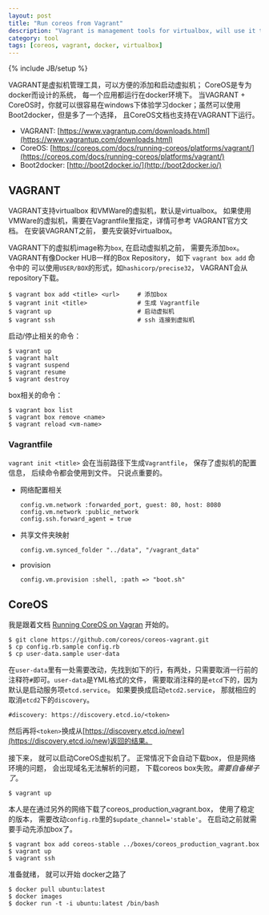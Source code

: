 ```yaml
---
layout: post
title: "Run coreos from Vagrant"
description: "Vagrant is management tools for virtualbox, will use it to restart coreos VM"
category: tool
tags: [coreos, vagrant, docker, virtualbox]
---
```

{% include JB/setup %}

VAGRANT是虚拟机管理工具，可以方便的添加和启动虚拟机； CoreOS是专为docker而设计的系统， 每一个应用都运行在docker环境下。 当VAGRANT + CoreOS时，你就可以很容易在windows下体验学习docker；虽然可以使用Boot2docker，但是多了一个选择， 且CoreOS文档也支持在VAGRANT下运行。

* VAGRANT: [https://www.vagrantup.com/downloads.html](https://www.vagrantup.com/downloads.html)
* CoreOS: [https://coreos.com/docs/running-coreos/platforms/vagrant/](https://coreos.com/docs/running-coreos/platforms/vagrant/)
* Boot2docker: [http://boot2docker.io/](http://boot2docker.io/)

## VAGRANT

VAGRANT支持virtualbox 和VMWare的虚拟机，默认是virtualbox。 如果使用VMWare的虚拟机，需要在Vagrantfile里指定，详情可参考 VAGRANT官方文档。 在安装VAGRANT之前， 要先安装好virtualbox。

VAGRANT下的虚拟机image称为`box`, 在启动虚拟机之前， 需要先添加`box`。 VAGRANT有像Docker HUB一样的Box Repository， 如下 `vagrant box add` 命令中的<url> 可以使用`USER/BOX`的形式，如`hashicorp/precise32`， VAGRANT会从repository下载。

    $ vagrant box add <title> <url>     # 添加box
    $ vagrant init <title>              # 生成 Vagrantfile
    $ vagrant up                        # 启动虚拟机
    $ vagrant ssh                       # ssh 连接到虚拟机

启动/停止相关的命令：

    $ vagrant up
    $ vagrant halt
    $ vagrant suspend
    $ vagrant resume
    $ vagrant destroy

box相关的命令：

    $ vagrant box list
    $ vagrant box remove <name>
    $ vagrant reload <vm-name>

### Vagrantfile

`vagrant init <title>` 会在当前路径下生成`Vagrantfile`， 保存了虚拟机的配置信息， 后续命令都会使用到文件。 只说点重要的。

* 网络配置相关

      config.vm.network :forwarded_port, guest: 80, host: 8080
      config.vm.network :public_network
      config.ssh.forward_agent = true

* 共享文件夹映射

      config.vm.synced_folder "../data", "/vagrant_data"

* provision

      config.vm.provision :shell, :path => "boot.sh"

## CoreOS

我是跟着文档 [Running CoreOS on Vagran](https://coreos.com/docs/running-coreos/platforms/vagrant/) 开始的。

    $ git clone https://github.com/coreos/coreos-vagrant.git
    $ cp config.rb.sample config.rb
    $ cp user-data.sample user-data

在`user-data`里有一处需要改动，先找到如下的行，有两处，只需要取消一行前的注释符`#`即可。`user-data`是YML格式的文件， 需要取消注释的是`etcd`下的，因为默认是启动服务项`etcd.service`。 如果要换成启动`etcd2.service`， 那就相应的取消`etcd2`下的`discovery`。

    #discovery: https://discovery.etcd.io/<token>

然后再将`<token>`换成从[https://discovery.etcd.io/new](https://discovery.etcd.io/new)返回的结果。

接下来， 就可以启动CoreOS虚拟机了。 正常情况下会自动下载box， 但是网络环境的问题， 会出现域名无法解析的问题， 下载coreos box失败。*需要自备梯子了*。

    $ vagrant up

本人是在通过另外的网络下载了coreos_production_vagrant.box， 使用了稳定的版本， 需要改动`config.rb`里的`$update_channel='stable'`。 在启动之前就需要手动先添加box了。

    $ vagrant box add coreos-stable ../boxes/coreos_production_vagrant.box
    $ vagrant up
    $ vagrant ssh

准备就绪， 就可以开始 docker之路了

    $ docker pull ubuntu:latest
    $ docker images
    $ docker run -t -i ubuntu:latest /bin/bash

